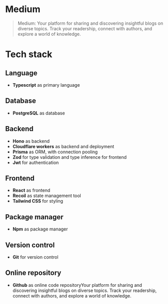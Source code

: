 # Medium
> Medium: Your platform for sharing and discovering insightful blogs on diverse topics. Track your readership, connect with authors, and explore a world of knowledge.

# Tech stack

## Language
- **Typescript** as primary language

## Database
- **PostgreSQL** as database

## Backend
- **Hono** as backend
- **Cloudflare workers** as backend and deployment
- **Prisma** as ORM, with connection pooling
- **Zod** for type validation and type inference for frontend
- **Jwt** for authentication

## Frontend
- **React** as frontend
- **Recoil** as state management tool
- **Tailwind CSS** for styling

## Package manager
- **Npm** as package manager

## Version control
- **Git** for version control

## Online repository
- **Github** as online code repositoryYour platform for sharing and discovering insightful blogs on diverse topics. Track your readership, connect with authors, and explore a world of knowledge.
